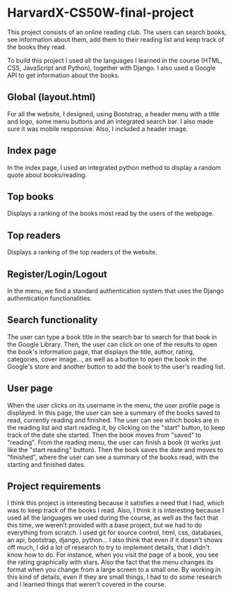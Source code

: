 # HarvardX-CS50W-final-project

This project consists of an online reading club. The users can search books, see information about them, add them to their reading list and keep track of the books they read.

To build this project I used all the languages I learned in the course (HTML, CSS, JavaScript and Python), together with Django. I also used a Google API to get information about the books.

## Global (layout.html)
For all the website, I designed, using Bootstrap, a header menu with a title and logo, some menu buttons and an integrated search bar. I also made sure it was mobile responsive. Also, I included a header image.

## Index page
In the index page, I used an integrated python method to display a random quote about books/reading.

## Top books
Displays a ranking of the books most read by the users of the webpage.

## Top readers
Displays a ranking of the top readers of the website.

## Register/Login/Logout
In the menu, we find a standard authentication system that uses the Django authentication functionalities.

## Search functionality
The user can type a book title in the search bar to search for that book in the Google Library. Then, the user can click on one of the results to open the book's information page, that displays the title, author, rating, categories, cover image..., as well as a button to open the book in the Google's store and another button to add the book to the user's reading list.

## User page
When the user clicks on its username in the menu, the user profile page is displayed. In this page, the user can see a summary of the books saved to read, currently reading and finished. The user can see which books are in the reading list and start reading it, by clicking on the "start" button, to keep track of the date she started. Then the book moves from "saved" to "reading". From the reading menu, the user can finish a book (it works just like the "start reading" button). Then the book saves the date and moves to "finished", where the user can see a summary of the books read, with the starting and finished dates.

## Project requirements
I think this project is interesting because it satisfies a need that I had, which was to keep track of the books I read.
Also, I think it is interesting because I used all the languages we used during the course, as well as the fact that this time, we weren't provided with a base project, but we had to do everything from scratch.
I used git for source control, html, css, databases, an api, bootstrap, django, python... I also think that even if it doesn't shows off much, I did a lot of research to try to implement details, that I didn't know how to do. For instance, when you visit the page of a book, you see the rating graphically with stars. Also the fact that the menu changes its format when you change from a large screen to a small one. By working in this kind of details, even if they are small things, I had to do some research and I learned things that weren't covered in the course. 
